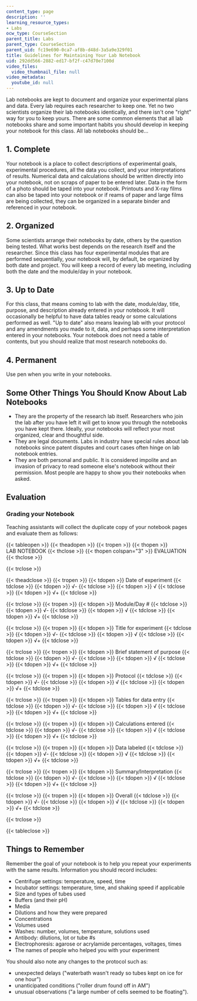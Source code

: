 ```yaml
---
content_type: page
description: ''
learning_resource_types:
- Labs
ocw_type: CourseSection
parent_title: Labs
parent_type: CourseSection
parent_uid: fc19e690-0ca7-af8b-d48d-3a5a9e329f01
title: Guidelines for Maintaining Your Lab Notebook
uid: 292dd566-2882-ed17-bf2f-c47d70e7100d
video_files:
  video_thumbnail_file: null
video_metadata:
  youtube_id: null
---
```


Lab notebooks are kept to document and organize your experimental plans and data. Every lab requires each researcher to keep one. Yet no two scientists organize their lab notebooks identically, and there isn't one "right" way for you to keep yours. There are some common elements that all lab notebooks share and some important habits you should develop in keeping your notebook for this class. All lab notebooks should be...

1\. Complete
------------

Your notebook is a place to collect descriptions of experimental goals, experimental procedures, all the data you collect, and your interpretations of results. Numerical data and calculations should be written directly into your notebook, not on scraps of paper to be entered later. Data in the form of a photo should be taped into your notebook. Printouts and X-ray films can also be taped into your notebook or if reams of paper and large films are being collected, they can be organized in a separate binder and referenced in your notebook.

2\. Organized
-------------

Some scientists arrange their notebooks by date, others by the question being tested. What works best depends on the research itself and the researcher. Since this class has four experimental modules that are performed sequentially, your notebook will, by default, be organized by both date and project. You will keep a record of every lab meeting, including both the date and the module/day in your notebook.

3\. Up to Date
--------------

For this class, that means coming to lab with the date, module/day, title, purpose, and description already entered in your notebook. It will occasionally be helpful to have data tables ready or some calculations performed as well. "Up to date" also means leaving lab with your protocol and any amendments you made to it, data, and perhaps some interpretation entered in your notebooks. Your notebook does not need a table of contents, but you should realize that most research notebooks do.

4\. Permanent
-------------

Use pen when you write in your notebooks.

Some Other Things You Should Know About Lab Notebooks
-----------------------------------------------------

*   They are the property of the research lab itself. Researchers who join the lab after you have left it will get to know you through the notebooks you have kept there. Ideally, your notebooks will reflect your most organized, clear and thoughtful side.
*   They are legal documents. Labs in industry have special rules about lab notebooks since patent disputes and court cases often hinge on lab notebook entries.
*   They are both personal and public. It is considered impolite and an invasion of privacy to read someone else's notebook without their permission. Most people are happy to show you their notebooks when asked.

Evaluation
----------

### Grading your Notebook

Teaching assistants will collect the duplicate copy of your notebook pages and evaluate them as follows:

{{< tableopen >}}
{{< theadopen >}}
{{< tropen >}}
{{< thopen >}}
LAB NOTEBOOK
{{< thclose >}}
{{< thopen colspan="3" >}}
EVALUATION
{{< thclose >}}

{{< trclose >}}

{{< theadclose >}}
{{< tropen >}}
{{< tdopen >}}
Date of experiment
{{< tdclose >}}
{{< tdopen >}}
√-
{{< tdclose >}}
{{< tdopen >}}
√
{{< tdclose >}}
{{< tdopen >}}
√+
{{< tdclose >}}

{{< trclose >}}
{{< tropen >}}
{{< tdopen >}}
Module/Day #
{{< tdclose >}}
{{< tdopen >}}
√-
{{< tdclose >}}
{{< tdopen >}}
√
{{< tdclose >}}
{{< tdopen >}}
√+
{{< tdclose >}}

{{< trclose >}}
{{< tropen >}}
{{< tdopen >}}
Title for experiment
{{< tdclose >}}
{{< tdopen >}}
√-
{{< tdclose >}}
{{< tdopen >}}
√
{{< tdclose >}}
{{< tdopen >}}
√+
{{< tdclose >}}

{{< trclose >}}
{{< tropen >}}
{{< tdopen >}}
Brief statement of purpose
{{< tdclose >}}
{{< tdopen >}}
√-
{{< tdclose >}}
{{< tdopen >}}
√
{{< tdclose >}}
{{< tdopen >}}
√+
{{< tdclose >}}

{{< trclose >}}
{{< tropen >}}
{{< tdopen >}}
Protocol
{{< tdclose >}}
{{< tdopen >}}
√-
{{< tdclose >}}
{{< tdopen >}}
√
{{< tdclose >}}
{{< tdopen >}}
√+
{{< tdclose >}}

{{< trclose >}}
{{< tropen >}}
{{< tdopen >}}
Tables for data entry
{{< tdclose >}}
{{< tdopen >}}
√-
{{< tdclose >}}
{{< tdopen >}}
√
{{< tdclose >}}
{{< tdopen >}}
√+
{{< tdclose >}}

{{< trclose >}}
{{< tropen >}}
{{< tdopen >}}
Calculations entered
{{< tdclose >}}
{{< tdopen >}}
√-
{{< tdclose >}}
{{< tdopen >}}
√
{{< tdclose >}}
{{< tdopen >}}
√+
{{< tdclose >}}

{{< trclose >}}
{{< tropen >}}
{{< tdopen >}}
Data labeled
{{< tdclose >}}
{{< tdopen >}}
√-
{{< tdclose >}}
{{< tdopen >}}
√
{{< tdclose >}}
{{< tdopen >}}
√+
{{< tdclose >}}

{{< trclose >}}
{{< tropen >}}
{{< tdopen >}}
Summary/Interpretation
{{< tdclose >}}
{{< tdopen >}}
√-
{{< tdclose >}}
{{< tdopen >}}
√
{{< tdclose >}}
{{< tdopen >}}
√+
{{< tdclose >}}

{{< trclose >}}
{{< tropen >}}
{{< tdopen >}}
Overall
{{< tdclose >}}
{{< tdopen >}}
√-
{{< tdclose >}}
{{< tdopen >}}
√
{{< tdclose >}}
{{< tdopen >}}
√+
{{< tdclose >}}

{{< trclose >}}

{{< tableclose >}}

Things to Remember
------------------

Remember the goal of your notebook is to help you repeat your experiments with the same results. Information you should record includes:

*   Centrifuge settings: temperature, speed, time
*   Incubator settings: temperature, time, and shaking speed if applicable
*   Size and types of tubes used
*   Buffers (and their pH)
*   Media
*   Dilutions and how they were prepared
*   Concentrations
*   Volumes used
*   Washes: number, volumes, temperature, solutions used
*   Antibody: dilutions, lot or tube #s
*   Electrophoresis: agarose or acrylamide percentages, voltages, times
*   The names of people who helped you with your experiment

You should also note any changes to the protocol such as:

*   unexpected delays ("waterbath wasn't ready so tubes kept on ice for one hour")
*   unanticipated conditions ("roller drum found off in AM")
*   unusual observations ("a large number of cells seemed to be floating").